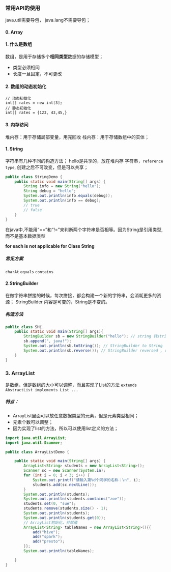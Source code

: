 ### 常用API的使用
java.util需要导包， java.lang不需要导包；



#### 0. Array
#### 1. 什么是数组
数组，是用于存储多个<b>相同类型</b>数据的存储模型；
+ 类型必须相同
+ 长度一旦固定，不可更改

#### 2. 数组的动态初始化
```
// 动态初始化
int[] rates = new int[3];
// 静态初始化
int[] rates = {123, 43,45,}
```
#### 3. 内存访问
堆内存：用于存储局部变量，用完回收
栈内存：用于存储数组中的实体；

#### 1. String
字符串有几种不同的构造方法；
hello是共享的，放在堆内存
字符串，`reference type`, 创建之后不可改变，但是可以共享；
```java
public class StringDemo {
    public static void main(String[] args) {
        String info = new String("hello");
        String debug = "hello";
        System.out.println(info.equals(debug));
        System.out.println(info == debug);
        // true
        // false 
    }
}
```
在java中,不能用“==”和“!=”来判断两个字符串是否相等。因为String是引用类型,而不是基本数据类型

**for each is not applicable for Class String**
##### 常见方案
`charAt`  `equals` `contains` 

 
#### 2.StringBuilder 
在做字符串拼接的时候，每次拼接，都会构建一个新的字符串，会消耗更多的资源；
StringBuilder 内容是可变的，String是不变的。

##### 构造方法
```java
public class SH{
    public static void main(String[] args){
        StringBuilder sb = new StringBuilder("hello"); // string 转stringBuilder
        sb.append(", java!"); 
        System.out.println(sb.toString()); // StringBuilder to String 
        System.out.println(sb.reverse()); // StringBuilder reversed , return this
    }
}
```

### 3. ArrayList 
是数组，但是数组的大小可以调整，而且实现了List的方法
`extends AbstractList implements List ...`
##### 特点：
+ ArrayList里面可以放任意数据类型的元素，但是元素类型相同；
+ 元素个数可以调整；
+ 因为实现了list的方法，所以可以使用list定义的方法；

```java
import java.util.ArrayList;
import java.util.Scanner;

public class ArrayListDemo {

    public static void main(String[] args) {
        ArrayList<String> students = new ArrayList<String>();
        Scanner sc = new Scanner(System.in);
        for (int i = 0; i < 3; i++) {
            System.out.printf("请输入第%d个同学的名称：\n", i);
            students.add(sc.nextLine());
        }
        System.out.println(students);
        System.out.println(students.contains("zoe"));
        students.set(0, "sue");
        students.remove(students.size() - 1);
        System.out.println(students);
        System.out.println(students.get(0));
        // ArrayList初始化，并赋值
        ArrayList<String> tableNames = new ArrayList<String>(){{
            add("hive");
            add("spark");
            add("presto");
        }};
        System.out.println(tableNames);

    }
}
```





